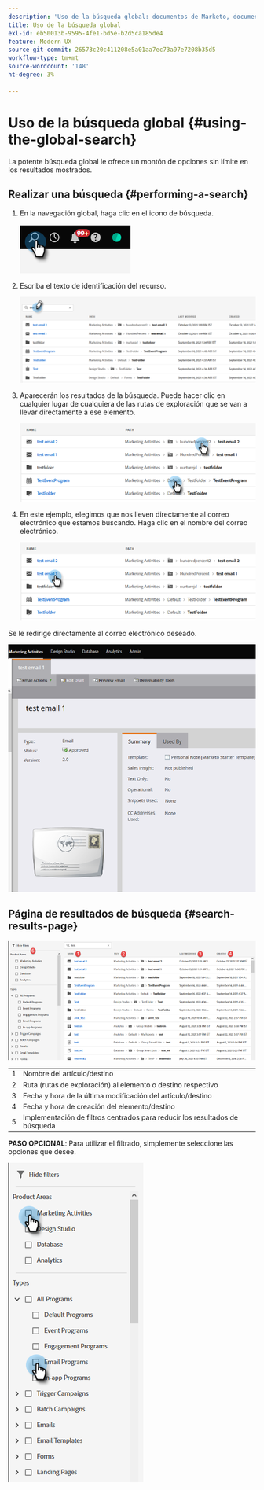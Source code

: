 ```yaml
---
description: 'Uso de la búsqueda global: documentos de Marketo, documentación del producto'
title: Uso de la búsqueda global
exl-id: eb50013b-9595-4fe1-bd5e-b2d5ca185de4
feature: Modern UX
source-git-commit: 26573c20c411208e5a01aa7ec73a97e7208b35d5
workflow-type: tm+mt
source-wordcount: '148'
ht-degree: 3%

---
```


# Uso de la búsqueda global {#using-the-global-search}

La potente búsqueda global le ofrece un montón de opciones sin límite en los resultados mostrados.

## Realizar una búsqueda {#performing-a-search}

1. En la navegación global, haga clic en el icono de búsqueda.

   ![](assets/using-the-global-search-1.png)

1. Escriba el texto de identificación del recurso.

   ![](assets/using-the-global-search-2.png)

1. Aparecerán los resultados de la búsqueda. Puede hacer clic en cualquier lugar de cualquiera de las rutas de exploración que se van a llevar directamente a ese elemento.

   ![](assets/using-the-global-search-3.png)

1. En este ejemplo, elegimos que nos lleven directamente al correo electrónico que estamos buscando. Haga clic en el nombre del correo electrónico.

   ![](assets/using-the-global-search-4.png)

Se le redirige directamente al correo electrónico deseado.

![](assets/using-the-global-search-5.png)

## Página de resultados de búsqueda {#search-results-page}

![](assets/using-the-global-search-6.png)

<table>
 <tbody>
  <tr>
   <td>1</td>
   <td>Nombre del artículo/destino</td>
  </tr>
  <tr>
   <td>2</td>
   <td>Ruta (rutas de exploración) al elemento o destino respectivo</td>
  </tr>
  <tr>
   <td>3</td>
   <td>Fecha y hora de la última modificación del artículo/destino</td>
  </tr>
  <tr>
   <td>4</td>
   <td>Fecha y hora de creación del elemento/destino</td>
  </tr>
  <tr>
   <td>5</td>
   <td>Implementación de filtros centrados para reducir los resultados de búsqueda</td>
  </tr>
 </tbody>
</table>

**PASO OPCIONAL**: Para utilizar el filtrado, simplemente seleccione las opciones que desee.

![](assets/using-the-global-search-7.png)
